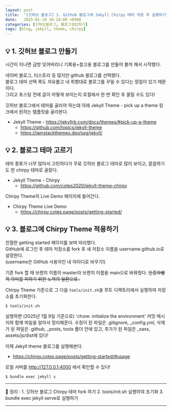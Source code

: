 ```yaml
---
layout: post
title:  "[깃허브 블로그] 1. Github 블로그에 Jekyll Chirpy 테마 적용 후 실행하기"
date:   2025-01-10 10:10:00 +0900
categories: [깃허브블로그, 블로그생성하기]
tags: [blog, jekyll, theme, chirpy]
---
```


## 💡 1. 깃허브 블로그 만들기

시간이 지나면 금방 잊어버리니 기록용+참고용 블로그를 만들어 볼까 해서 시작했다.     

네이버 블로그, 티스토리 등 많지만 github 블로그를 선택했다.  
블로그 테마 선택 폭도 자유롭고 내 취향대로 블로그를 꾸밀 수 있다는 장점이 있기 때문이다.    
그리고 포스팅 전에 글이 어떻게 보이는지 로컬에서 한 번 확인 후 올릴 수도 있다!  

깃허브 블로그에서 테마를 골라야 하는데 아래 Jekyll Theme - pick up a theme 링크에서 원하는 템플릿을 골라본다.
- Jekyll Theme - <https://jekyllrb.com/docs/themes/#pick-up-a-theme>   
    - <https://github.com/topics/jekyll-theme>
    - <https://jamstackthemes.dev/ssg/jekyll/>


## 💡 2. 블로그 테마 고르기
    
테마 종류가 너무 많아서 고민하다가 무료 깃허브 블로그 테마로 많이 보이고, 깔끔하기도 한 chirpy 테마로 골랐다.  
- Jekyll Theme - Chirpy    
  - <https://github.com/cotes2020/jekyll-theme-chirpy>

Chirpy Theme의 Live Demo 페이지에 들어간다.   
- Chirpy Theme Live Demo    
  - <https://chirpy.cotes.page/posts/getting-started/>

## 💡 3. 블로그에 Chirpy Theme 적용하기

친절한 getting started 페이지를 보며 따라했다.  
GitHub에 로그인 후 테마 저장소를 fork 후 새 저장소 이름을 username.github.io로 설정한다.   
(username은 GitHub 사용자인 내 아이디로 바꾸기!)    

기존 fork 할 때 브랜치 이름이 master라 브랜치 이름을 main으로 바꿔줬다. ~~인종차별적 의미를 피하기 위한 노력의 일환으로..~~

Chirpy Theme 기준으로 그 다음 `tools/init.sh`을 루트 디렉토리에서 실행하여 저장소를 초기화한다.
```terminal
$ tools/init.sh
```

실행하면 (2025년 1월 9일 기준으로) 'chore: initialize the environment' 커밋 메시지와 함께 파일을 알아서 정리해준다. 수정이 된 파일은 .gitignore, _config.yml, 삭제가 된 파일은 .github, _posts, tools 폴더 안에 있고, 추가가 된 파일은 _sass, assets/js/dist에 있다!  


이제 Jekyll theme 블로그를 실행해본다.  
- <https://chirpy.cotes.page/posts/getting-started/#usage>  

로컬 서버를 http://127.0.0.1:4000 에서 확인할 수 있다!

```terminal
$ bundle exec jekyll s
```

---
📄 정리
: 1. 깃허브 블로그 Chirpy 테마 fork 하기
2. tools/init.sh 실행하여 초기화
3. bundle exec jekyll serve로 실행하기

---
